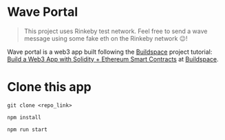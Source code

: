 # Wave Portal

> This project uses Rinkeby test network. Feel free to send a wave message using some fake eth on the Rinkeby network 😉! 

Wave portal is a web3 app built following the [Buildspace](https://buildspace.so/) project tutorial: [Build a Web3 App with Solidity + Ethereum Smart Contracts](https://buildspace.so/solidity) at [Buildspace](https://buildspace.so/).

# Clone this app 
```
git clone <repo_link>

npm install

npm run start
```
